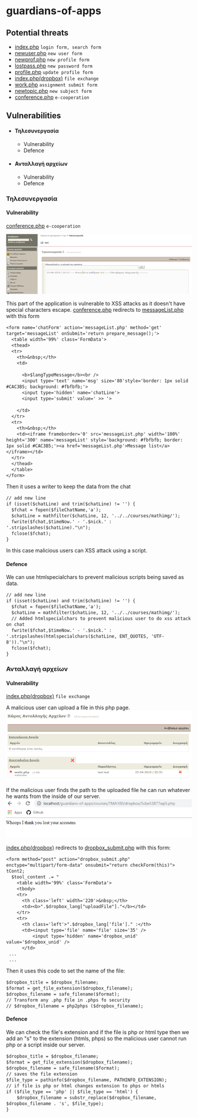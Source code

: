 # guardians-of-apps

## Potential threats


* [index.php](index.php) ```login form, search form ```
* [newuser.php](modules/auth/newuser.php) ```new user form```
* [newprof.php](modules/auth/newprof.php) ```new profile form```
* [lostpass.php](modules/auth/lostpass.php) ```new password form```
* [profile.php](modules/profile/profile.php) ```update profile form```
* [index.php(dropbox)](modules/dropbox/index.php) ```file exchange```
* [work.php](modules/work/work.php) ```assignment submit form```
* [newtopic.php](modules/phpbb/newtopic.php) ```new subject form```
* [conference.php](modules/conference/conference.php) ```e-cooperation```



## Vulnerabilities
* #### Τηλεσυνεργασία
  
  * Vulnerability 
  * Defence
  
  
* #### Ανταλλαγή αρχείων 
  * Vulnerability 
  * Defence

### Τηλεσυνεργασία 

#### Vulnerability
  [conference.php](modules/conference/conference.php) ```e-cooperation```
  
  ![](progress-images/e-cooperation.png)
  
  
  
  This part of the application is vulnerable to XSS attacks as it doesn't have special characters escape.
  [conference.php](modules/conference/conference.php) redirects to [messageList.php](modules/conference/messageList.php)
  with this form 
  ```
  <form name='chatForm' action='messageList.php' method='get' target='messageList' onSubmit='return prepare_message();'>
    <table width='99%' class='FormData'>
    <thead>
    <tr>
      <th>&nbsp;</th>
      <td>
  
        <b>$langTypeMessage</b><br />
        <input type='text' name='msg' size='80'style='border: 1px solid #CAC3B5; background: #fbfbfb;'>
        <input type='hidden' name='chatLine'>
        <input type='submit' value=' >> '>
  
      </td>
    </tr>
    <tr>
      <th>&nbsp;</th>
      <td><iframe frameborder='0' src='messageList.php' width='100%' height='300' name='messageList' style='background: #fbfbfb; border: 1px solid #CAC3B5;'><a href='messageList.php'>Message list</a></iframe></td>
    </tr>
    </thead>
    </table>
  </form>
  ```
  
  Then it uses a writer to keep the data from the chat 
  
  ```
  // add new line
  if (isset($chatLine) and trim($chatLine) != '') {
  	$fchat = fopen($fileChatName,'a');
  	$chatLine = mathfilter($chatLine, 12, '../../courses/mathimg/');
  	fwrite($fchat,$timeNow.' - '.$nick.' : '.stripslashes($chatLine)."\n");
  	fclose($fchat);
  }
  ```
  
  In this case malicious users can XSS attack using a script.
  
#### Defence
  
  We can use htmlspecialchars to prevent malicious scripts being saved as data.
  
  ```
  // add new line
  if (isset($chatLine) and trim($chatLine) != '') {
  	$fchat = fopen($fileChatName,'a');
  	$chatLine = mathfilter($chatLine, 12, '../../courses/mathimg/');
  	// Added htmlspecialchars to prevent malicious user to do xss attack on chat
  	fwrite($fchat,$timeNow.' - '.$nick.' : '.stripslashes(htmlspecialchars($chatLine, ENT_QUOTES, 'UTF-8'))."\n");
  	fclose($fchat);
  }
  ```
  
### Ανταλλαγή αρχείων 
  
#### Vulnerability

  [index.php(dropbox)](modules/dropbox/index.php) ```file exchange```
  
  A malicious user can upload a file in this php page.
  ![](progress-images/upload-files-1.png)
     
  If the malicious user finds the path to the uploaded file he can run whatever he wants from the inside
  of our server.
  ![](progress-images/upload-files-2.png)
  
  [index.php(dropbox)](modules/dropbox/index.php) redirects to [dropbox_submit.php](modules/dropbox/dropbox_submit.php)
  with this form: 
  ```
  <form method="post" action="dropbox_submit.php" enctype="multipart/form-data" onsubmit="return checkForm(this)">
  tCont2;
  	$tool_content .= "
      <table width='99%' class='FormData'>
      <tbody>
      <tr>
        <th class='left' width='220'>&nbsp;</th>
        <td><b>".$dropbox_lang["uploadFile"]."</b></td>
      </tr>
      <tr>
        <th class='left'>".$dropbox_lang['file']." :</th>
        <td><input type='file' name='file' size='35' />
            <input type='hidden' name='dropbox_unid' value='$dropbox_unid' />
        </td>
   ...
   ...
   ```
   
   Then it uses this code to set the name of the file:
   ```
   $dropbox_title = $dropbox_filename;
   $format = get_file_extension($dropbox_filename);
   $dropbox_filename = safe_filename($format);
   // Transform any .php file in .phps fo security
   // $dropbox_filename = php2phps ($dropbox_filename);
   ```
   
   #### Defence
   
   We can check the file's extension and if the file is php or html type then we add an "s" to the extension
   (htmls, phps) so the malicious user cannot run php or a script inside our server.
   
   ```
   $dropbox_title = $dropbox_filename;
   $format = get_file_extension($dropbox_filename);
   $dropbox_filename = safe_filename($format);
   // saves the file extension
   $file_type = pathinfo($dropbox_filename, PATHINFO_EXTENSION);
   // if file is php or html changes extension to phps or htmls
   if ($file_type == 'php' || $file_type == 'html') {
       $dropbox_filename = substr_replace($dropbox_filename, $dropbox_filename . 's', $file_type);
   }
   ```